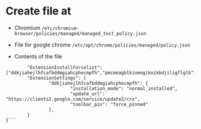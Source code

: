 # Create file at

- Chromium `/etc/chromium-browser/policies/managed/managed_test_policy.json`


- File for google chrome `/etc/opt/chrome/policies/managed/policy.json`

- Contents of the file

```{
        "ExtensionInstallForcelist": ["ddkjiahejlhfcafbddmgiahcphecmpfh","pmcmeagblkinmogikoikkdjiligflglb"],
        "ExtensionSettings": {
                "ddkjiahejlhfcafbddmgiahcphecmpfh": {
                        "installation_mode": "normal_installed",
                        "update_url": "https://clients2.google.com/service/update2/crx",
                        "toolbar_pin": "force_pinned"
                },
        }
}```
